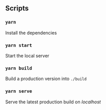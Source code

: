 ## Scripts

### `yarn`
Install the dependencies

### `yarn start`
Start the local server

### `yarn build`
Build a production version into `./build`

### `yarn serve`
Serve the latest production build on *localhost*
